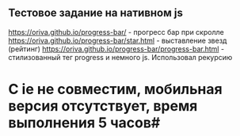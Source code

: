 ## Тестовое задание на нативном js

https://oriva.github.io/progress-bar/ - прогресс бар при скролле
https://oriva.github.io/progress-bar/star.html - выставление звезд (рейтинг)
https://oriva.github.io/progress-bar/progress-bar.html - стилизованный тег progress и немного js. Использовал рекурсию

# С ie не совместим, мобильная версия отсутствует, время выполнения 5 часов#
